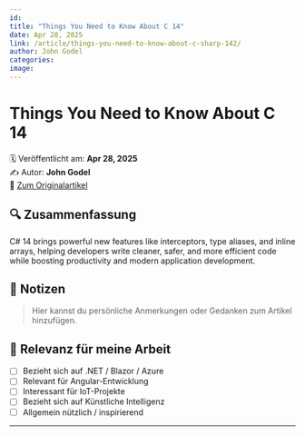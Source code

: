 ```yaml
---
id: 
title: "Things You Need to Know About C 14"
date: Apr 28, 2025
link: /article/things-you-need-to-know-about-c-sharp-142/
author: John Godel
categories: 
image: 
---
```


# Things You Need to Know About C 14

🗓️ Veröffentlicht am: **Apr 28, 2025**  
✍️ Autor: **John Godel**  
🔗 [Zum Originalartikel](/article/things-you-need-to-know-about-c-sharp-142/)

## 🔍 Zusammenfassung

C# 14 brings powerful new features like interceptors, type aliases, and inline arrays, helping developers write cleaner, safer, and more efficient code while boosting productivity and modern application development.

## 📌 Notizen

> Hier kannst du persönliche Anmerkungen oder Gedanken zum Artikel hinzufügen.

## 🧠 Relevanz für meine Arbeit

- [ ] Bezieht sich auf .NET / Blazor / Azure
- [ ] Relevant für Angular-Entwicklung
- [ ] Interessant für IoT-Projekte
- [ ] Bezieht sich auf Künstliche Intelligenz
- [ ] Allgemein nützlich / inspirierend

---
